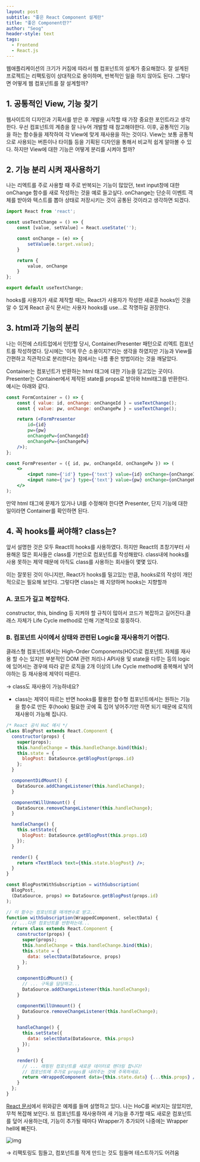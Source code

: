 ```yaml
---
layout: post
subtitle: "좋은 React Component 설계란"
title: "좋은 Component란?"
author: "Seog"
header-style: text
tags: 
  - Frontend
  - React.js
---
```


웹애플리케이션의 크기가 커짐에 따라서 웹 컴포넌트의 설계가 중요해졌다. 잘 설계된 프로젝트는 리팩토링이 상대적으로 용이하며, 반복적인 일을 하지 않아도 된다. 그렇다면 어떻게 웹 컴포넌트를 잘 설계할까?

## 1. 공통적인 View, 기능 찾기

웹사이트의 디자인과 기획서를 받은 후 개발을 시작할 때 가장 중요한 포인트라고 생각한다. 우선 컴포넌트의 계층을 잘 나누어 개발할 때 참고해야한다. 이후, 공통적인 기능을 하는 함수들을 제작하여 각 View에 맞게 재사용을 하는 것이다. View는 보통 공통적으로 사용되는 버튼이나 타이틀 등을 기획된 디자인을 통해서 비교적 쉽게 알아볼 수 있다. 하지만 View에 대한 기능은 어떻게 분리를 시켜야 할까?

## 2. 기능 분리 시켜 재사용하기

나는 리엑트를 주로 사용할 때 주로 반복되는 기능이 많았던, text input창에 대한 onChange 함수를 새로 작성하는 것을 예로 들고싶다. onChange는 단순히 이벤트 객체를 받아와 텍스트를 뽑아 상태로 저장시키는 것이 공통된 것이라고 생각하면 되겠다.

```jsx
import React from 'react';

const useTextChange = () => {
	const [value, setValue] = React.useState('');

	const onChange = (e) => {
		setValue(e.target.value);
	}

	return {
		value, onChange
	}
};

export default useTextChange;
```

hooks를 사용자가 새로 제작할 때는, React가 사용자가 작성한 새로훈 hooks인 것을 알 수 있게 React 공식 문서는 사용자 hooks를 use...로 작명하길 권장한다.

## 3. html과 기능의 분리

나는 이전에 스타트업에서 인턴할 당시, Container/Presenter 패턴으로 리엑트 컴포넌트를 작성하였다. 당시에는 '이게 무슨 소용이지?'라는 생각을 하였지만 기능과 View를 간편하고 직관적으로 분리한다는 점에서는 나름 좋은 방법이라는 것을 깨달았다.

Container는 컴포넌트가 반환하는 html 태그에 대한 기능을 담고있는 곳이다. Presenter는 Container에서 제작된 state를 props로 받아와 html태그를 반환한다. 예시는 아래와 같다.

```jsx
const FormContainer = () => {
	const { value: id, onChange: onChangeId } = useTextChange();
	const { value: pw, onChange: onChangePw } = useTextChange();

	return (<FormPresenter 
		id={id}
		pw={pw}
		onChangePw={onChangeId}
		onChangePw={onChangePw}
	/>);
};

const FormPresenter = ({ id, pw, onChangeId, onChangePw }) => (
	<>
		<input name={'id'} type={'text'} value={id} onChange={onChangeId} />
		<input name={'pw'} type={'text'} value={pw} onChange={onChangePw} />
	</>
);
```

만약 html 태그에 문제가 있거나 UI를 수정해야 한다면 Presenter, 단지 기능에 대한 일이라면 Container를 확인하면 된다.

## 4. 꼭 hooks를 써야해? class는?

앞서 설명한 것은 모두 React의 hooks를 사용하였다. 하지만 React의 초창기부터 사용해온 많은 회사들은 class를 기반으로 컴포넌트를 작성해왔다. class내에 hooks를 사용 못하는 제약 때문에 아직도 class를 사용하는 회사들이 몇몇 있다.

이는 잘못된 것이 아니지만, React가 hooks를 밀고있는 만큼, hooks로의 작성이 개인적으로는 필요해 보인다. 그렇다면 class는 왜 지양하며 hooks는 지향할까

### A. 코드가 길고 복잡하다.

constructor, this, binding 등 지켜야 할 규칙이 많아서 코드가 복잡하고 길어진다.클래스 자체가 Life Cycle method로 인해 기본적으로 뚱뚱하다.

### B. 컴포넌트 사이에서 상태와 관련된 Logic을 재사용하기 어렵다.

클래스형 컴포넌트에서는 High-Order Components(HOC)로 컴포넌트 자체를 재사용 할 수는 있지만 부분적인 DOM 관련 처리나 API사용 및 state을 다루는 등의 logic에 있어서는 경우에 따라 같은 로직을 2개 이상의 Life Cycle method에 중복해서 넣어야하는 등 재사용에 제약이 따른다.

→ class도 재사용이 가능하네요?

- class는 제약이 따르는 반면 hooks를 활용한 함수형 컴포넌트에서는 원하는 기능을 함수로 만든 후(hook) 필요한 곳에 훅 집어 넣어주기만 하면 되기 때문에 로직의 재사용이 가능해 집니다.

```jsx
/* React 공식 HoC 예시 */
class BlogPost extends React.Component {
  constructor(props) {
    super(props);
    this.handleChange = this.handleChange.bind(this);
    this.state = {
      blogPost: DataSource.getBlogPost(props.id)
    };
  }

  componentDidMount() {
    DataSource.addChangeListener(this.handleChange);
  }

  componentWillUnmount() {
    DataSource.removeChangeListener(this.handleChange);
  }

  handleChange() {
    this.setState({
      blogPost: DataSource.getBlogPost(this.props.id)
    });
  }

  render() {
    return <TextBlock text={this.state.blogPost} />;
  }
}

const BlogPostWithSubscription = withSubscription(
  BlogPost,
  (DataSource, props) => DataSource.getBlogPost(props.id)
);

// 이 함수는 컴포넌트를 매개변수로 받고..
function withSubscription(WrappedComponent, selectData) {
  // ...다른 컴포넌트를 반환하는데...
  return class extends React.Component {
    constructor(props) {
      super(props);
      this.handleChange = this.handleChange.bind(this);
      this.state = {
        data: selectData(DataSource, props)
      };
    }

    componentDidMount() {
      // ... 구독을 담당하고...
      DataSource.addChangeListener(this.handleChange);
    }

    componentWillUnmount() {
      DataSource.removeChangeListener(this.handleChange);
    }

    handleChange() {
      this.setState({
        data: selectData(DataSource, this.props)
      });
    }

    render() {
      // ... 래핑된 컴포넌트를 새로운 데이터로 랜더링 합니다!
      // 컴포넌트에 추가로 props를 내려주는 것에 주목하세요.
      return <WrappedComponent data={this.state.data} {...this.props} />;
    }
  };
}
```

[React 문서](https://ko.reactjs.org/docs/higher-order-components.html)에서 위와같은 예제를 들며 설명하고 있다. 나는 HoC를 써보지는 않았지만, 무척 복잡해 보인다. 또 컴포넌트를 재사용하여 새 기능을 추가할 때도 새로운 컴포넌트를 덮어 사용하는데, 기능이 추가될 때마다 Wrapper가 추가되어 나중에는 Wrapper hell에 빠진다.

![img](https://user-images.githubusercontent.com/49581472/114151452-15fce880-9958-11eb-950a-47c5a7f09639.png)

→ 리팩토링도 힘들고, 컴포넌트를 작게 만드는 것도 힘들며 테스트하기도 어려움